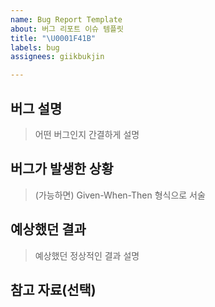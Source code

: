 ```yaml
---
name: Bug Report Template
about: 버그 리포트 이슈 템플릿
title: "\U0001F41B"
labels: bug
assignees: giikbukjin

---
```


## 버그 설명

> 어떤 버그인지 간결하게 설명

## 버그가 발생한 상황

> (가능하면) Given-When-Then 형식으로 서술

## 예상했던 결과

> 예상했던 정상적인 결과 설명

## 참고 자료(선택)
